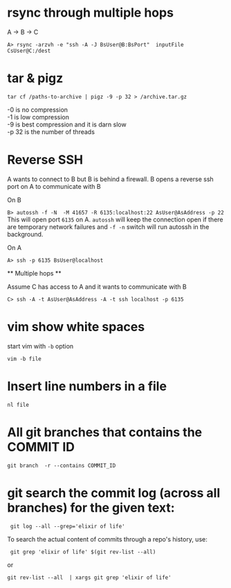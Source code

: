 
# rsync through multiple hops
A -> B -> C

```A> rsync -arzvh -e "ssh -A -J BsUser@B:BsPort"  inputFile CsUser@C:/dest```


# tar & pigz

```tar cf /paths-to-archive | pigz -9 -p 32 > /archive.tar.gz```

-0 is no compression  
-1 is low compression  
-9 is best compression and it is darn slow  
-p 32 is the number of threads


# Reverse SSH

A wants to connect to B but  B is behind a firewall.  B opens a reverse ssh port on A to communicate with B

On B 

``` B> autossh -f -N  -M 41657 -R 6135:localhost:22 AsUser@AsAddress -p 22 ```
This will open port `6135` on A. `autossh` will keep the connection open if there are temporary network failures and `-f -n` switch will run autossh in the background. 

On A

```A> ssh -p 6135 BsUser@localhost ```

** Multiple hops **

Assume C has access to A and it wants to communicate with B

```C> ssh -A -t AsUser@AsAddress -A -t ssh localhost -p 6135```


# vim show white spaces

start vim with `-b` option

```vim -b file```


# Insert line numbers in a file

``` nl file ```

# All git branches that contains the COMMIT ID

``` git branch  -r --contains COMMIT_ID ```

# git search the commit log (across all branches) for the given text:

``` git log --all --grep='elixir of life'```

To search the actual content of commits through a repo's history, use:

``` git grep 'elixir of life' $(git rev-list --all)```

or

``` git rev-list --all  | xargs git grep 'elixir of life' ```



